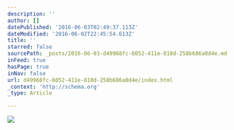 ```yaml
---
description: ''
author: []
datePublished: '2016-06-03T02:49:37.113Z'
dateModified: '2016-06-02T22:45:54.613Z'
title: ''
starred: false
sourcePath: _posts/2016-06-03-d49968fc-6052-411e-818d-258b686a0d4e.md
inFeed: true
hasPage: true
inNav: false
url: d49968fc-6052-411e-818d-258b686a0d4e/index.html
_context: 'http://schema.org'
_type: Article

---
```

![](https://the-grid-user-content.s3-us-west-2.amazonaws.com/af55c26a-0656-48a6-a55c-6e9cd360c192.jpg)